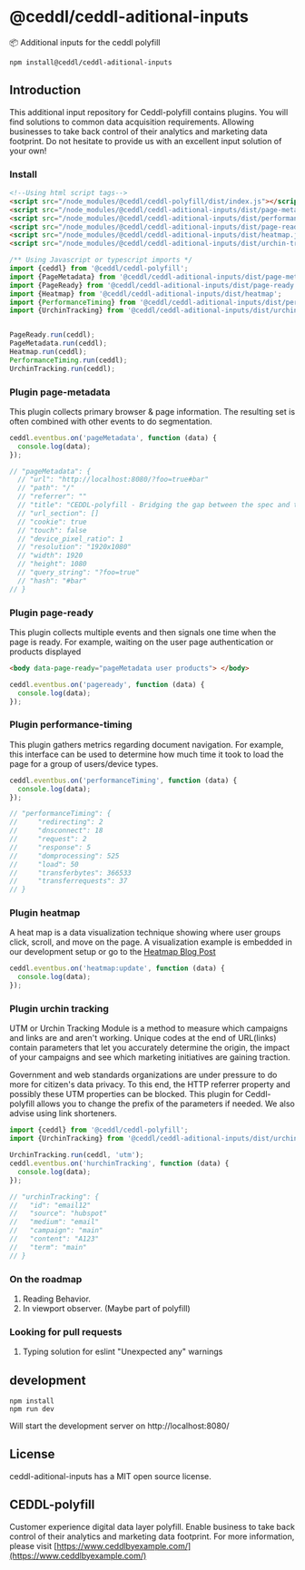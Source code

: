 # @ceddl/ceddl-aditional-inputs

📦 Additional inputs for the ceddl polyfill

```
npm install@ceddl/ceddl-aditional-inputs
```

## Introduction

This additional input repository for Ceddl-polyfill contains plugins. You will find solutions to common data acquisition requirements. Allowing businesses to take back control of their analytics and marketing data footprint. Do not hesitate to provide us with an excellent input solution of your own!

### Install

```html
<!--Using html script tags-->
<script src="/node_modules/@ceddl/ceddl-polyfill/dist/index.js"></script>
<script src="/node_modules/@ceddl/ceddl-aditional-inputs/dist/page-metadata.js"></script>
<script src="/node_modules/@ceddl/ceddl-aditional-inputs/dist/performance-timing.js"></script>
<script src="/node_modules/@ceddl/ceddl-aditional-inputs/dist/page-ready.js"></script>
<script src="/node_modules/@ceddl/ceddl-aditional-inputs/dist/heatmap.js"></script>
<script src="/node_modules/@ceddl/ceddl-aditional-inputs/dist/urchin-tracking.js"></script>
```
```js
/** Using Javascript or typescript imports */
import {ceddl} from '@ceddl/ceddl-polyfill';
import {PageMetadata} from '@ceddl/ceddl-aditional-inputs/dist/page-metadata';
import {PageReady} from '@ceddl/ceddl-aditional-inputs/dist/page-ready';
import {Heatmap} from '@ceddl/ceddl-aditional-inputs/dist/heatmap';
import {PerformanceTiming} from '@ceddl/ceddl-aditional-inputs/dist/performance-timing';
import {UrchinTracking} from '@ceddl/ceddl-aditional-inputs/dist/urchin-tracking';


PageReady.run(ceddl);
PageMetadata.run(ceddl);
Heatmap.run(ceddl);
PerformanceTiming.run(ceddl);
UrchinTracking.run(ceddl);
```


### Plugin page-metadata

This plugin collects primary browser & page information. The resulting set is often combined with other events to do segmentation.

```js
ceddl.eventbus.on('pageMetadata', function (data) {
  console.log(data);
});

// "pageMetadata": {
  // "url": "http://localhost:8080/?foo=true#bar"
  // "path": "/"
  // "referrer": ""
  // "title": "CEDDL-polyfill - Bridging the gap between the spec and the browsers"
  // "url_section": []
  // "cookie": true
  // "touch": false
  // "device_pixel_ratio": 1
  // "resolution": "1920x1080"
  // "width": 1920
  // "height": 1080
  // "query_string": "?foo=true"
  // "hash": "#bar"
// }
```

### Plugin page-ready

This plugin collects multiple events and then signals one time when the page is ready. For example, waiting on the user page authentication or products displayed

```html
<body data-page-ready="pageMetadata user products"> </body>
```

```js
ceddl.eventbus.on('pageready', function (data) {
  console.log(data);
});
```

### Plugin performance-timing

This plugin gathers metrics regarding document navigation. For example, this interface can be used to determine how much time it took to load the page for a group of users/device types.

```js
ceddl.eventbus.on('performanceTiming', function (data) {
  console.log(data);
});

// "performanceTiming": {
//     "redirecting": 2
//     "dnsconnect": 18
//     "request": 2
//     "response": 5
//     "domprocessing": 525
//     "load": 50
//     "transferbytes": 366533
//     "transferrequests": 37
// }
```

### Plugin heatmap

A heat map is a data visualization technique showing where user groups click, scroll, and move on the page.
A visualization example is embedded in our development setup or go to the [Heatmap Blog Post](https://www.ceddlbyexample.com/blog/2019-01-04-heatmap-input-checked-off-on-the-bucket-list/)

```js
ceddl.eventbus.on('heatmap:update', function (data) {
  console.log(data);
});
```

### Plugin urchin tracking

UTM or Urchin Tracking Module is a method to measure which campaigns and links are and aren't working. Unique codes at the end of URL(links) contain parameters that let you accurately determine the origin, the impact of your campaigns and see which marketing initiatives are gaining traction.

Government and web standards organizations are under pressure to do more for citizen's data privacy. To this end, the HTTP referrer property and possibly these UTM properties can be blocked. This plugin for Ceddl-polyfill allows you to change the prefix of the parameters if needed. We also advise using link shorteners.

```js 
import {ceddl} from '@ceddl/ceddl-polyfill';
import {UrchinTracking} from '@ceddl/ceddl-aditional-inputs/dist/urchin-tracking';

UrchinTracking.run(ceddl, 'utm');
ceddl.eventbus.on('hurchinTracking', function (data) {
  console.log(data);
});

// "urchinTracking": {
//   "id": "email12"
//   "source": "hubspot"
//   "medium": "email"
//   "campaign": "main"
//   "content": "A123"
//   "term": "main"
// }
```

### On the roadmap

1. Reading Behavior.
2. In viewport observer. (Maybe part of polyfill)

### Looking for pull requests

1. Typing solution for eslint "Unexpected any" warnings 

## development

```
npm install
npm run dev
```

Will start the development server on  http://localhost:8080/

## License

ceddl-aditional-inputs has a MIT open source license.

## CEDDL-polyfill
Customer experience digital data layer polyfill. Enable business to take back control of their analytics and marketing data footprint.
For more information, please visit [https://www.ceddlbyexample.com/](https://www.ceddlbyexample.com/)
